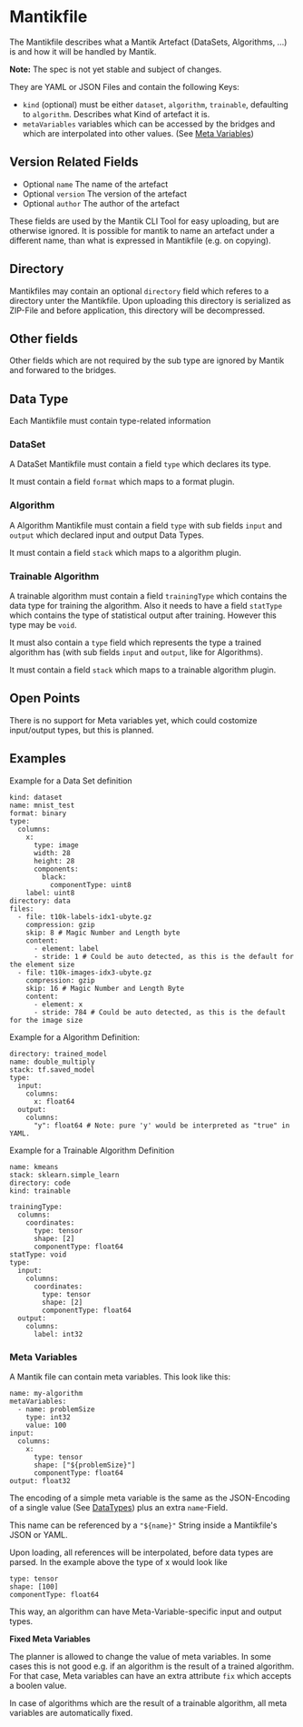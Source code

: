 Mantikfile
==========

The Mantikfile describes what a Mantik Artefact (DataSets, Algorithms, ...) is and how it will be handled by Mantik.

**Note:** The spec is not yet stable and subject of changes.

They are YAML or JSON Files and contain the following Keys:

- `kind` (optional) must be either `dataset`, `algorithm`, `trainable`, defaulting to `algorithm`. Describes what Kind of artefact it is.
- `metaVariables` variables which can be accessed by the bridges and which are interpolated into other values.
   (See [Meta Variables](#meta-variables))

## Version Related Fields

- Optional `name` The name of the artefact
- Optional `version` The version of the artefact
- Optional `author` The author of the artefact

These fields are used by the Mantik CLI Tool for easy uploading, but are otherwise ignored. It is possible for mantik to
name an artefact under a different name, than what is expressed in Mantikfile (e.g. on copying).

## Directory

Mantikfiles may contain an optional `directory` field which referes to a directory unter the Mantikfile. Upon uploading this 
directory is serialized as ZIP-File and before application, this directory will be decompressed.

## Other fields

Other fields which are not required by the sub type are ignored by Mantik and forwared to the bridges.

## Data Type

Each Mantikfile must contain type-related information

### DataSet

A DataSet Mantikfile must contain a field `type` which declares its type.

It must contain a field `format` which maps to a format plugin. 

### Algorithm

A Algorithm Mantikfile must contain a field `type` with sub fields `input` and `output` which declared input and output Data Types.

It must contain a field `stack` which maps to a algorithm plugin.

### Trainable Algorithm

A trainable algorithm must contain a field `trainingType` which contains the data type for training the algorithm.
Also it needs to have a field `statType` which contains the type of statistical output after training. However this type may be `void`.

It must also contain a `type` field which represents the type a trained algorithm has (with sub fields `input` and `output`, like for Algorithms).

It must contain a field `stack` which maps to a trainable algorithm plugin.


## Open Points

There is no support for Meta variables yet, which could costomize input/output types, but this is planned.

## Examples

Example for a Data Set definition

```
kind: dataset
name: mnist_test
format: binary
type:
  columns:
    x:
      type: image
      width: 28
      height: 28
      components:
        black:
          componentType: uint8
    label: uint8
directory: data
files:
  - file: t10k-labels-idx1-ubyte.gz
    compression: gzip
    skip: 8 # Magic Number and Length byte
    content:
      - element: label
      - stride: 1 # Could be auto detected, as this is the default for the element size
  - file: t10k-images-idx3-ubyte.gz
    compression: gzip
    skip: 16 # Magic Number and Length Byte
    content:
      - element: x
      - stride: 784 # Could be auto detected, as this is the default for the image size
```

Example for a Algorithm Definition:

```
directory: trained_model
name: double_multiply
stack: tf.saved_model
type:
  input:
    columns:
      x: float64
  output:
    columns:
      "y": float64 # Note: pure 'y' would be interpreted as "true" in YAML.
```

Example for a Trainable Algorithm Definition

```
name: kmeans
stack: sklearn.simple_learn
directory: code
kind: trainable

trainingType:
  columns:
    coordinates:
      type: tensor
      shape: [2]
      componentType: float64
statType: void
type:
  input:
    columns:
      coordinates:
        type: tensor
        shape: [2]
        componentType: float64
  output:
    columns:
      label: int32
```

### Meta Variables

A Mantik file can contain meta variables. This look like this:

```
name: my-algorithm
metaVariables:
  - name: problemSize
    type: int32
    value: 100
input:
  columns:
    x:
      type: tensor
      shape: ["${problemSize}"]
      componentType: float64
output: float32
```

The encoding of a simple meta variable is the same as the JSON-Encoding of a single value (See [DataTypes](DataTypes.md))
plus an extra `name`-Field.

This name can be referenced by a `"${name}"` String inside a Mantikfile's JSON or YAML.

Upon loading, all references will be interpolated, before data types are parsed. In the example
above the type of x would look like

```
type: tensor
shape: [100]
componentType: float64
```

This way, an algorithm can have Meta-Variable-specific input and output types.
 
**Fixed Meta Variables**

The planner is allowed to change the value of meta variables. In some cases this is not good
e.g. if an algorithm is the result of a trained algorithm. For that case, Meta variables
can have an extra attribute `fix` which accepts a boolen value.

In case of algorithms which are the result of a trainable algorithm, all meta variables
are automatically fixed.
